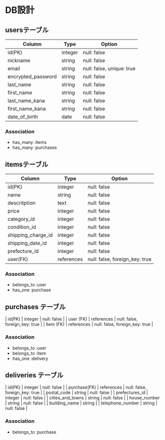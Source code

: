 # DB設計
## usersテーブル
| Column | Type | Option |
|-|-|-|
| id(PK) | integer | null: false |
| nickname | string | null: false |
| email | string | null: false, unique: true |
| encrypted_password | string | null: false |
| last_name | string | null: false |
| first_name | string | null: false |
| last_name_kana | string | null: false |
| first_name_kana | string | null: false |
| date_of_birth | date | null: false |

### Association
- has_many :items
- has_many :purchases

## itemsテーブル
| Column | Type | Option |
|-|-|-|
| id(PK) | integer | null: false |
| name | string | null: false |
| descritption | text | null: false |
| price | integer | null: false |
| category_id | integer | null: false |
| condition_id | integer | null: false |
| shipping_charge_id | integer | null: false |
| shipping_date_id | integer | null: false |
| prefecture_id | integer | null: false |
| user(FK) | references | null: false, foreign_key: true |

### Association
- belongs_to :user
- has_one :purchase

## purchases テーブル

| id(PK) | integer | null: false |
| user (FK) | references | null: false, foreign_key: true |
| item (FK) | references | null: false, foreign_key: true |

### Association
- belongs_to :user
- belongs_to :item
- has_one :delivery

## deliveries テーブル

| id(PK) | integer | null: false |
| purchase(FK) | references | null: false, foreign_key: true |
| postal_code | string | null: false |
| prefectures_id | integer | null: false |
| cities_and_towns | string | null: false |
| house_number | string | null: false |
| building_name | string |
| telephone_number | string | null: false |

### Association
- belongs_to :purchase


